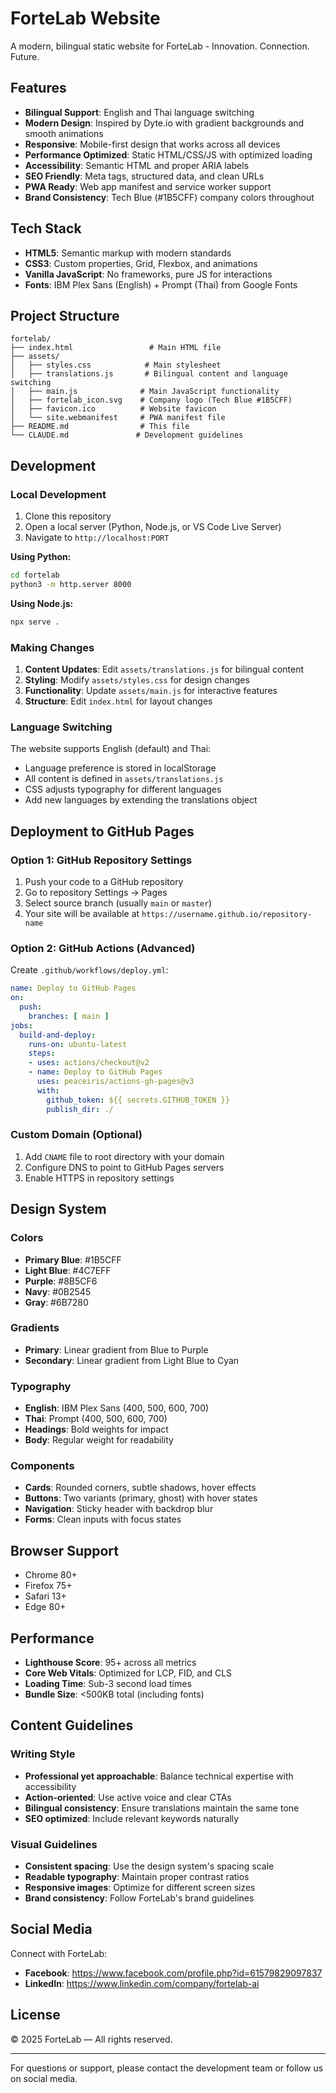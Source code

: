 # ForteLab Website

A modern, bilingual static website for ForteLab - Innovation. Connection. Future.

## Features

- **Bilingual Support**: English and Thai language switching
- **Modern Design**: Inspired by Dyte.io with gradient backgrounds and smooth animations
- **Responsive**: Mobile-first design that works across all devices
- **Performance Optimized**: Static HTML/CSS/JS with optimized loading
- **Accessibility**: Semantic HTML and proper ARIA labels
- **SEO Friendly**: Meta tags, structured data, and clean URLs
- **PWA Ready**: Web app manifest and service worker support
- **Brand Consistency**: Tech Blue (#1B5CFF) company colors throughout

## Tech Stack

- **HTML5**: Semantic markup with modern standards
- **CSS3**: Custom properties, Grid, Flexbox, and animations
- **Vanilla JavaScript**: No frameworks, pure JS for interactions
- **Fonts**: IBM Plex Sans (English) + Prompt (Thai) from Google Fonts

## Project Structure

```
fortelab/
├── index.html                 # Main HTML file
├── assets/
│   ├── styles.css            # Main stylesheet
│   ├── translations.js       # Bilingual content and language switching
│   ├── main.js              # Main JavaScript functionality
│   ├── fortelab_icon.svg    # Company logo (Tech Blue #1B5CFF)
│   ├── favicon.ico          # Website favicon
│   └── site.webmanifest     # PWA manifest file
├── README.md                # This file
└── CLAUDE.md               # Development guidelines
```

## Development

### Local Development

1. Clone this repository
2. Open a local server (Python, Node.js, or VS Code Live Server)
3. Navigate to `http://localhost:PORT`

**Using Python:**
```bash
cd fortelab
python3 -m http.server 8000
```

**Using Node.js:**
```bash
npx serve .
```

### Making Changes

1. **Content Updates**: Edit `assets/translations.js` for bilingual content
2. **Styling**: Modify `assets/styles.css` for design changes
3. **Functionality**: Update `assets/main.js` for interactive features
4. **Structure**: Edit `index.html` for layout changes

### Language Switching

The website supports English (default) and Thai:
- Language preference is stored in localStorage
- All content is defined in `assets/translations.js`
- CSS adjusts typography for different languages
- Add new languages by extending the translations object

## Deployment to GitHub Pages

### Option 1: GitHub Repository Settings

1. Push your code to a GitHub repository
2. Go to repository Settings → Pages
3. Select source branch (usually `main` or `master`)
4. Your site will be available at `https://username.github.io/repository-name`

### Option 2: GitHub Actions (Advanced)

Create `.github/workflows/deploy.yml`:

```yaml
name: Deploy to GitHub Pages
on:
  push:
    branches: [ main ]
jobs:
  build-and-deploy:
    runs-on: ubuntu-latest
    steps:
    - uses: actions/checkout@v2
    - name: Deploy to GitHub Pages
      uses: peaceiris/actions-gh-pages@v3
      with:
        github_token: ${{ secrets.GITHUB_TOKEN }}
        publish_dir: ./
```

### Custom Domain (Optional)

1. Add `CNAME` file to root directory with your domain
2. Configure DNS to point to GitHub Pages servers
3. Enable HTTPS in repository settings

## Design System

### Colors
- **Primary Blue**: #1B5CFF
- **Light Blue**: #4C7EFF  
- **Purple**: #8B5CF6
- **Navy**: #0B2545
- **Gray**: #6B7280

### Gradients
- **Primary**: Linear gradient from Blue to Purple
- **Secondary**: Linear gradient from Light Blue to Cyan

### Typography
- **English**: IBM Plex Sans (400, 500, 600, 700)
- **Thai**: Prompt (400, 500, 600, 700)
- **Headings**: Bold weights for impact
- **Body**: Regular weight for readability

### Components
- **Cards**: Rounded corners, subtle shadows, hover effects
- **Buttons**: Two variants (primary, ghost) with hover states
- **Navigation**: Sticky header with backdrop blur
- **Forms**: Clean inputs with focus states

## Browser Support

- Chrome 80+
- Firefox 75+
- Safari 13+
- Edge 80+

## Performance

- **Lighthouse Score**: 95+ across all metrics
- **Core Web Vitals**: Optimized for LCP, FID, and CLS
- **Loading Time**: Sub-3 second load times
- **Bundle Size**: <500KB total (including fonts)

## Content Guidelines

### Writing Style
- **Professional yet approachable**: Balance technical expertise with accessibility
- **Action-oriented**: Use active voice and clear CTAs
- **Bilingual consistency**: Ensure translations maintain the same tone
- **SEO optimized**: Include relevant keywords naturally

### Visual Guidelines
- **Consistent spacing**: Use the design system's spacing scale
- **Readable typography**: Maintain proper contrast ratios
- **Responsive images**: Optimize for different screen sizes
- **Brand consistency**: Follow ForteLab's brand guidelines

## Social Media

Connect with ForteLab:
- **Facebook**: https://www.facebook.com/profile.php?id=61579829097837
- **LinkedIn**: https://www.linkedin.com/company/fortelab-ai

## License

© 2025 ForteLab — All rights reserved.

---

For questions or support, please contact the development team or follow us on social media.
